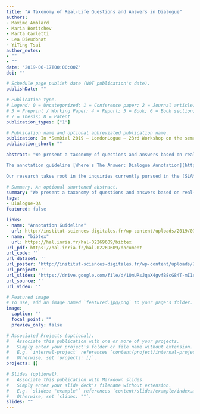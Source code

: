 ```yaml
---
title: "A Taxonomy of Real-Life Questions and Answers in Dialogue"
authors:
- Maxime Amblard 
- Maria Boritchev 
- Marta Carletti 
- Lea Dieudonat
- YiTing Tsai
author_notes:
- ""
- ""
date: "2019-06-17T00:00:00Z"
doi: ""

# Schedule page publish date (NOT publication's date).
publishDate: ""

# Publication type.
# Legend: 0 = Uncategorized; 1 = Conference paper; 2 = Journal article;
# 3 = Preprint / Working Paper; 4 = Report; 5 = Book; 6 = Book section;
# 7 = Thesis; 8 = Patent
publication_types: ["1"]

# Publication name and optional abbreviated publication name.
publication: In *SemDial 2019 – LondonLogue – 23rd Workshop on the semantics and pragmatics of dialogue*, Sep 2019, London, United Kingdom
publication_short: ""

abstract: "We present a taxonomy of questions and answers based on real-life data extracted from spontaneous dialogue corpora. This classification allowed us to build a fine-grained annotation schema, which we applied to several languages: English, French, Italian and Chinese. &nbsp;

The annotation guideline [Where's The Answer: Dialogue Annotation](http://institut-sciences-digitales.fr/wp-content/uploads/2019/07/Report_Supervised_Project.pdf) is designed as a multilingual-compatible fine-grained annotation schema that could account for complex structure of the spontaneous conversations. &nbsp;

Our research takes root in the inquiries currently pursued in the [SLAM project (Schizophrenie et Langage, Analyse et Mod́elisation)](https://team.inria.fr/semagramme/fr/slam/) developed by the [SEMAGRAMME](https://www.loria.fr/en/research/teams/semagramme/) group at [LORIA](https://www.loria.fr/en/) whose main goal is to analyze the conversations between schizophrenic patients and identify the inconsistencies in dialogue."

# Summary. An optional shortened abstract.
summary: "We present a taxonomy of questions and answers based on real-life data extracted from spontaneous dialogue corpora. This classification allowed us to build a fine-grained annotation schema, which we applied to several languages: English, French, Italian and Chinese. Also, the annotation guideline is available public via [this link](http://institut-sciences-digitales.fr/wp-content/uploads/2019/07/Report_Supervised_Project.pdf)"
tags:
- Dialogue-QA 
featured: false

links:
- name: "Annotation Guideline"
  url: http://institut-sciences-digitales.fr/wp-content/uploads/2019/07/Report_Supervised_Project.pdf
- name: "bibtex"
  url: https://hal.inria.fr/hal-02269609/bibtex
url_pdf: https://hal.inria.fr/hal-02269609/document
url_code: ''
url_dataset: ''
url_poster: 'http://institut-sciences-digitales.fr/wp-content/uploads/2019/07/PosterM1TAL1819_supervised_project.pdf'
url_project: ''
url_slides: 'https://drive.google.com/file/d/1QmURsJqaX4gvfB8cG84T-mI1rwVzIivx/view?usp=sharing'
url_source: ''
url_video: ''

# Featured image
# To use, add an image named `featured.jpg/png` to your page's folder. 
image:
  caption: ""
  focal_point: ""
  preview_only: false

# Associated Projects (optional).
#   Associate this publication with one or more of your projects.
#   Simply enter your project's folder or file name without extension.
#   E.g. `internal-project` references `content/project/internal-project/index.md`.
#   Otherwise, set `projects: []`.
projects: []

# Slides (optional).
#   Associate this publication with Markdown slides.
#   Simply enter your slide deck's filename without extension.
#   E.g. `slides: "example"` references `content/slides/example/index.md`.
#   Otherwise, set `slides: ""`.
slides: ""
---
```

